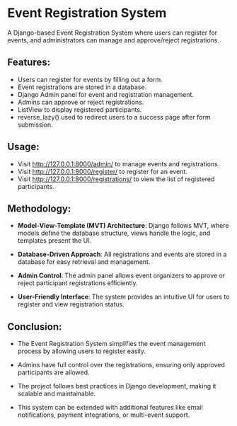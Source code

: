 # Event Registration System

A Django-based Event Registration System where users can register for events, and administrators can manage and approve/reject registrations.

 ## Features:
 - Users can register for events by filling out a form.
 - Event registrations are stored in a database.
 - Django Admin panel for event and registration management.
 - Admins can approve or reject registrations.
 - ListView to display registered participants.
 - reverse_lazy() used to redirect users to a success page after form submission.
   
## Usage:
 - Visit http://127.0.0.1:8000/admin/ to manage events and registrations.
 - Visit http://127.0.0.1:8000/register/ to register for an event.
 - Visit http://127.0.0.1:8000/registrations/ to view the list of registered participants.
   
## Methodology:
 - **Model-View-Template (MVT) Architecture**: Django follows MVT, where models define the database structure, views handle the logic, and templates present the UI.

 - **Database-Driven Approach**: All registrations and events are stored in a database for easy retrieval and management.

 - **Admin Control**: The admin panel allows event organizers to approve or reject participant registrations efficiently.

 - **User-Friendly Interface**: The system provides an intuitive UI for users to register and view registration status.

## Conclusion:
- The Event Registration System simplifies the event management process by allowing users to register easily.

- Admins have full control over the registrations, ensuring only approved participants are allowed.

- The project follows best practices in Django development, making it scalable and maintainable.

- This system can be extended with additional features like email notifications, payment integrations, or multi-event support.
